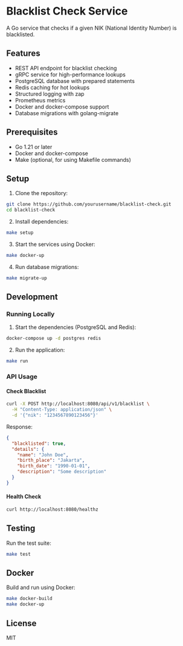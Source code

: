 # Blacklist Check Service

A Go service that checks if a given NIK (National Identity Number) is blacklisted.

## Features

- REST API endpoint for blacklist checking
- gRPC service for high-performance lookups
- PostgreSQL database with prepared statements
- Redis caching for hot lookups
- Structured logging with zap
- Prometheus metrics
- Docker and docker-compose support
- Database migrations with golang-migrate

## Prerequisites

- Go 1.21 or later
- Docker and docker-compose
- Make (optional, for using Makefile commands)

## Setup

1. Clone the repository:

```bash
git clone https://github.com/yourusername/blacklist-check.git
cd blacklist-check
```

2. Install dependencies:

```bash
make setup
```

3. Start the services using Docker:

```bash
make docker-up
```

4. Run database migrations:

```bash
make migrate-up
```

## Development

### Running Locally

1. Start the dependencies (PostgreSQL and Redis):

```bash
docker-compose up -d postgres redis
```

2. Run the application:

```bash
make run
```

### API Usage

#### Check Blacklist

```bash
curl -X POST http://localhost:8080/api/v1/blacklist \
  -H "Content-Type: application/json" \
  -d '{"nik": "1234567890123456"}'
```

Response:

```json
{
  "blacklisted": true,
  "details": {
    "name": "John Doe",
    "birth_place": "Jakarta",
    "birth_date": "1990-01-01",
    "description": "Some description"
  }
}
```

#### Health Check

```bash
curl http://localhost:8080/healthz
```

## Testing

Run the test suite:

```bash
make test
```

## Docker

Build and run using Docker:

```bash
make docker-build
make docker-up
```

## License

MIT
